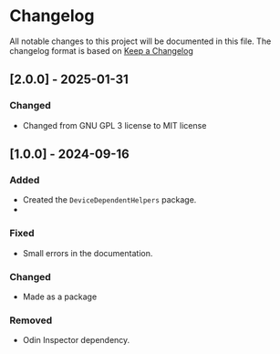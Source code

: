 # Changelog

All notable changes to this project will be documented in this file.
The changelog format is based on [Keep a Changelog](https://keepachangelog.com/en/1.0.0/)

## [2.0.0] - 2025-01-31

### Changed

- Changed from GNU GPL 3 license to MIT license



## [1.0.0] - 2024-09-16


### Added

- Created the `DeviceDependentHelpers` package.
- 

### Fixed

- Small errors in the documentation.

### Changed

- Made as a package

### Removed

- Odin Inspector dependency.
